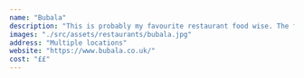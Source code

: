 ```yaml
---
name: "Bubala"
description: "This is probably my favourite restaurant food wise. The food can be described as experimental Middle Eastern. Everything is vegetarian or vegan and so incredibly delicious! It’s hard to stop eating and I can promise you will always leave with a full tummy, because the food just keeps coming. The restaurants have a nice atmosphere, but are a tiny bit on the crammed side. You need to book well in advance."
images: "./src/assets/restaurants/bubala.jpg"
address: "Multiple locations"
website: "https://www.bubala.co.uk/"
cost: "££"
---
```

